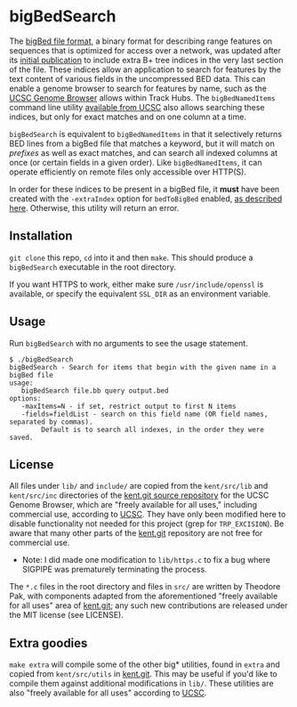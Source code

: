 # bigBedSearch

The [bigBed file format][bb], a binary format for describing range features on sequences that is optimized for access over a network, was updated after its [initial publication][bioinf] to include extra B+ tree indices in the very last section of the file. These indices allow an application to search for features by the text content of various fields in the uncompressed BED data. This can enable a genome browser to search for features by name, such as the [UCSC Genome Browser][ucsc] allows within Track Hubs. The `bigBedNamedItems` command line utility [available from UCSC][bbni] also allows searching these indices, but only for exact matches and on one column at a time.

`bigBedSearch` is equivalent to `bigBedNamedItems` in that it selectively returns BED lines from a bigBed file that matches a keyword, but it will match on *prefixes* as well as exact matches, and can search all indexed columns at once (or certain fields in a given order). Like `bigBedNamedItems`, it can operate efficiently on remote files only accessible over HTTP(S).

In order for these indices to be present in a bigBed file, it **must** have been created with the `-extraIndex` option for `bedToBigBed` enabled, [as described here][bbex]. Otherwise, this utility will return an error.

## Installation

`git clone` this repo, `cd` into it and then `make`. This should produce a `bigBedSearch` executable in the root directory.

If you want HTTPS to work, either make sure `/usr/include/openssl` is available, or specify the equivalent `SSL_DIR` as an environment variable.

## Usage

Run `bigBedSearch` with no arguments to see the usage statement.

    $ ./bigBedSearch
    bigBedSearch - Search for items that begin with the given name in a bigBed file
    usage:
       bigBedSearch file.bb query output.bed
    options:
       -maxItems=N - if set, restrict output to first N items
       -fields=fieldList - search on this field name (OR field names, separated by commas).
            Default is to search all indexes, in the order they were saved.

## License

All files under `lib/` and `include/` are copied from the `kent/src/lib` and `kent/src/inc` directories of the [kent.git source repository][kent.git] for the UCSC Genome Browser, which are "freely available for all uses," including commercial use, according to [UCSC][ucsclicense]. They have only been modified here to disable functionality not needed for this project (grep for `TRP_EXCISION`). Be aware that many other parts of the [kent.git][] repository are not free for commercial use.

- Note: I did made one modification to `lib/https.c` to fix a bug where SIGPIPE was prematurely terminating the process.

The `*.c` files in the root directory and files in `src/` are written by Theodore Pak, with components adapted from the aforementioned "freely available for all uses" area of [kent.git][]; any such new contributions are released under the MIT license (see LICENSE).

## Extra goodies

`make extra` will compile some of the other big* utilities, found in `extra` and copied from `kent/src/utils` in [kent.git][]. This may be useful if you'd like to compile them against additional modifications in `lib/`. These utilities are also "freely available for all uses" according to [UCSC][ucsclicense].

[bb]: https://genome.ucsc.edu/goldenPath/help/bigBed.html
[bioinf]: https://bioinformatics.oxfordjournals.org/content/26/17/2204.long
[bbni]: http://hgdownload.soe.ucsc.edu/admin/exe/
[bbex]: https://genome.ucsc.edu/goldenPath/help/bigBed.html#Ex3
[ucsc]: https://genome.ucsc.edu/
[kent.git]: http://genome-source.cse.ucsc.edu/gitweb/?p=kent.git;a=tree;f=src;hb=HEAD
[ucsclicense]: https://genome.ucsc.edu/license/